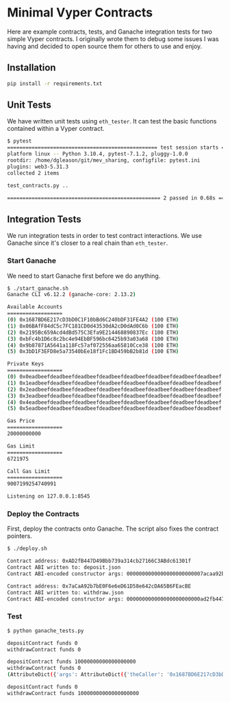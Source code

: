 # Minimal Vyper Contracts

Here are example contracts, tests, and Ganache integration tests for two simple Vyper contracts. I originally wrote them to debug some issues I was having and decided to open source them for others to use and enjoy.

## Installation

```bash
pip install -r requirements.txt
```

## Unit Tests

We have written unit tests using `eth_tester`. It can test the basic functions contained within a
Vyper contract.

```bash
$ pytest
================================================= test session starts =================================================
platform linux -- Python 3.10.4, pytest-7.1.2, pluggy-1.0.0
rootdir: /home/dgleason/git/mev_sharing, configfile: pytest.ini
plugins: web3-5.31.3
collected 2 items

test_contracts.py ..                                                                                            [100%]

================================================== 2 passed in 0.68s ==================================================
```

## Integration Tests

We run integration tests in order to test contract interactions. We use Ganache since it's closer to
a real chain than `eth_tester`.

### Start Ganache

We need to start Ganache first before we do anything.

```bash
$ ./start_ganache.sh
Ganache CLI v6.12.2 (ganache-core: 2.13.2)

Available Accounts
==================
(0) 0x1687BD6E217cD3bD0C1F10bBd6C240bDF31FE4A2 (100 ETH)
(1) 0x06BAfF84dC5c7FC181CD0d43530dA2cD0dAd0C6b (100 ETH)
(2) 0x2195Bc659Acd4dBd575C3Efa9E214468890837Ec (100 ETH)
(3) 0xbFc4b1D6c8c2bc4e94EbBF596bc6425b93a03a68 (100 ETH)
(4) 0x9b87871A5641a118Fc57af072556aa65810Cce38 (100 ETH)
(5) 0x3bD1F3EFD8e5a73540bEe18f1Fc1BD459bB2b81d (100 ETH)

Private Keys
==================
(0) 0x0eadbeefdeadbeefdeadbeefdeadbeefdeadbeefdeadbeefdeadbeefdeadbeef
(1) 0x1eadbeefdeadbeefdeadbeefdeadbeefdeadbeefdeadbeefdeadbeefdeadbeef
(2) 0x2eadbeefdeadbeefdeadbeefdeadbeefdeadbeefdeadbeefdeadbeefdeadbeef
(3) 0x3eadbeefdeadbeefdeadbeefdeadbeefdeadbeefdeadbeefdeadbeefdeadbeef
(4) 0x4eadbeefdeadbeefdeadbeefdeadbeefdeadbeefdeadbeefdeadbeefdeadbeef
(5) 0x5eadbeefdeadbeefdeadbeefdeadbeefdeadbeefdeadbeefdeadbeefdeadbeef

Gas Price
==================
20000000000

Gas Limit
==================
6721975

Call Gas Limit
==================
9007199254740991

Listening on 127.0.0.1:8545
```

### Deploy the Contracts

First, deploy the contracts onto Ganache. The script also fixes the contract pointers.

```bash
$ ./deploy.sh

Contract address: 0xAD2fB447D49Bbb739a314cb27166C3ABdc61301f
Contract ABI written to: deposit.json
Contract ABI-encoded constructor args: 0000000000000000000000007acaa92b7be0f6e6ed61d58e642cda65b6feacbe

Contract address: 0x7aCaA92b7bE0F6e6eD61D58e642cDA65B6FEacBE
Contract ABI written to: withdraw.json
Contract ABI-encoded constructor args: 000000000000000000000000ad2fb447d49bbb739a314cb27166c3abdc61301f
```

### Test

```bash
$ python ganache_tests.py

depositContract funds 0
withdrawContract funds 0

depositContract funds 10000000000000000000
withdrawContract funds 0
(AttributeDict({'args': AttributeDict({'theCaller': '0x1687BD6E217cD3bD0C1F10bBd6C240bDF31FE4A2', 'value': 10000000000000000000}), 'event': 'BalanceTransferred', 'logIndex': 0, 'transactionIndex': 0, 'transactionHash': HexBytes('0x96a9acc0b664252f192c6008babff96aeb6e63afe79d964666a478ffe5ece855'), 'address': '0xAD2fB447D49Bbb739a314cb27166C3ABdc61301f', 'blockHash': HexBytes('0x4dea1822cdcdf0fb63bdb8f76e34b410ebf3f5e266f2cebad15f6c94ba39ae91'), 'blockNumber': 4}),)

depositContract funds 0
withdrawContract funds 10000000000000000000
```
